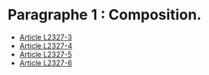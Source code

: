 # Paragraphe 1 : Composition.

* [Article L2327-3](./LEGIARTI000006902109.md)
* [Article L2327-4](./LEGIARTI000006902110.md)
* [Article L2327-5](./LEGIARTI000025578935.md)
* [Article L2327-6](./LEGIARTI000006902112.md)
